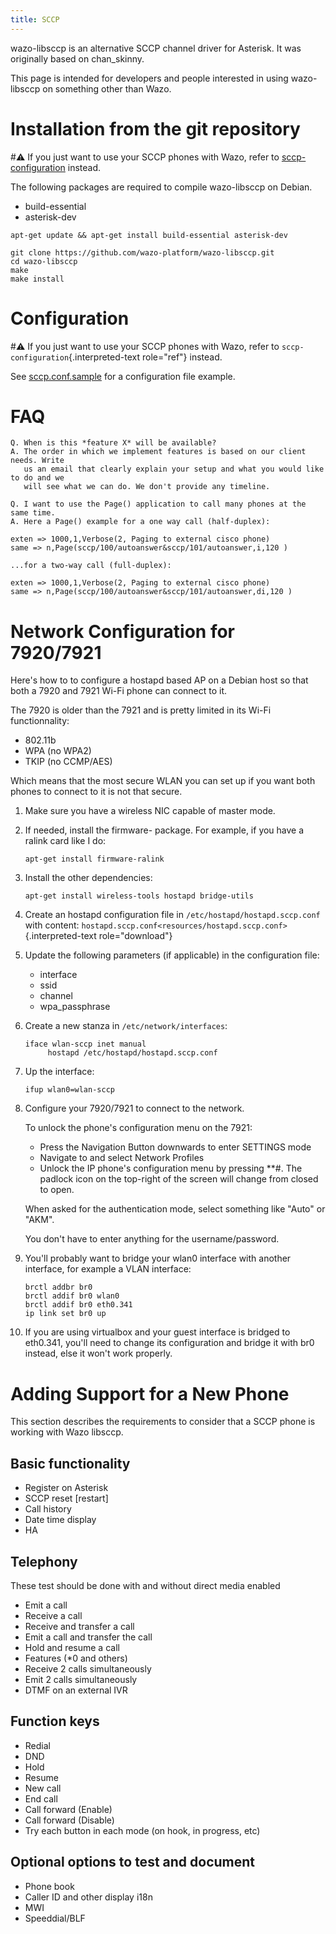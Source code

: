 ```yaml
---
title: SCCP
---
```


wazo-libsccp is an alternative SCCP channel driver for Asterisk. It was
originally based on chan_skinny.

This page is intended for developers and people interested in using
wazo-libsccp on something other than Wazo.

Installation from the git repository
====================================

#:warning: If you just want to use your SCCP phones with Wazo, refer to
[sccp-configuration](../administration/sccp/sccp) instead.

The following packages are required to compile wazo-libsccp on Debian.

-   build-essential
-   asterisk-dev

<!-- -->

    apt-get update && apt-get install build-essential asterisk-dev

    git clone https://github.com/wazo-platform/wazo-libsccp.git
    cd wazo-libsccp
    make
    make install

Configuration
=============

#:warning: If you just want to use your SCCP phones with Wazo, refer to
`sccp-configuration`{.interpreted-text role="ref"} instead.

See
[sccp.conf.sample](https://raw.github.com/wazo-platform/wazo-libsccp/master/configs/sccp.conf.sample)
for a configuration file example.

FAQ
===

    Q. When is this *feature X* will be available?
    A. The order in which we implement features is based on our client needs. Write
       us an email that clearly explain your setup and what you would like to do and we
       will see what we can do. We don't provide any timeline.

    Q. I want to use the Page() application to call many phones at the same time.
    A. Here a Page() example for a one way call (half-duplex):

    exten => 1000,1,Verbose(2, Paging to external cisco phone)
    same => n,Page(sccp/100/autoanswer&sccp/101/autoanswer,i,120 )

    ...for a two-way call (full-duplex):

    exten => 1000,1,Verbose(2, Paging to external cisco phone)
    same => n,Page(sccp/100/autoanswer&sccp/101/autoanswer,di,120 )

Network Configuration for 7920/7921
===================================

Here's how to to configure a hostapd based AP on a Debian host so that
both a 7920 and 7921 Wi-Fi phone can connect to it.

The 7920 is older than the 7921 and is pretty limited in its Wi-Fi
functionnality:

-   802.11b
-   WPA (no WPA2)
-   TKIP (no CCMP/AES)

Which means that the most secure WLAN you can set up if you want both
phones to connect to it is not that secure.

1.  Make sure you have a wireless NIC capable of master mode.
2.  If needed, install the firmware-<vendor> package. For example, if
    you have a ralink card like I do:

        apt-get install firmware-ralink

3.  Install the other dependencies:

        apt-get install wireless-tools hostapd bridge-utils

4.  Create an hostapd configuration file in
    `/etc/hostapd/hostapd.sccp.conf` with
    content:
    `hostapd.sccp.conf<resources/hostapd.sccp.conf>`{.interpreted-text
    role="download"}
5.  Update the following parameters (if applicable) in the configuration
    file:
    -   interface
    -   ssid
    -   channel
    -   wpa_passphrase
6.  Create a new stanza in `/etc/network/interfaces`:

        iface wlan-sccp inet manual
             hostapd /etc/hostapd/hostapd.sccp.conf

7.  Up the interface:

        ifup wlan0=wlan-sccp

8.  Configure your 7920/7921 to connect to the network.

    To unlock the phone's configuration menu on the 7921:

    -   Press the Navigation Button downwards to enter SETTINGS mode
    -   Navigate to and select Network Profiles
    -   Unlock the IP phone's configuration menu by pressing **#.
        The padlock icon on the top-right of the screen will change from
        closed to open.

    When asked for the authentication mode, select something like
    "Auto" or "AKM".

    You don't have to enter anything for the username/password.

9.  You'll probably want to bridge your wlan0 interface with another
    interface, for example a VLAN interface:

        brctl addbr br0
        brctl addif br0 wlan0
        brctl addif br0 eth0.341
        ip link set br0 up

10. If you are using virtualbox and your guest interface is bridged to
    eth0.341, you'll need to change its configuration and bridge it
    with br0 instead, else it won't work properly.

Adding Support for a New Phone
==============================

This section describes the requirements to consider that a SCCP phone is
working with Wazo libsccp.

Basic functionality
-------------------

-   Register on Asterisk
-   SCCP reset [restart]
-   Call history
-   Date time display
-   HA

Telephony
---------

These test should be done with and without direct media enabled

-   Emit a call
-   Receive a call
-   Receive and transfer a call
-   Emit a call and transfer the call
-   Hold and resume a call
-   Features (*0 and others)
-   Receive 2 calls simultaneously
-   Emit 2 calls simultaneously
-   DTMF on an external IVR

Function keys
-------------

-   Redial
-   DND
-   Hold
-   Resume
-   New call
-   End call
-   Call forward (Enable)
-   Call forward (Disable)
-   Try each button in each mode (on hook, in progress, etc)

Optional options to test and document
-------------------------------------

-   Phone book
-   Caller ID and other display i18n
-   MWI
-   Speeddial/BLF
